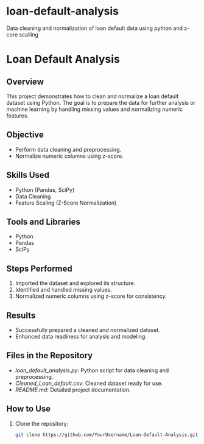# loan-default-analysis
Data cleaning and normalization of loan default data using python and z-core scalling
# Loan Default Analysis

## Overview
This project demonstrates how to clean and normalize a loan default dataset using Python. The goal is to prepare the data for further analysis or machine learning by handling missing values and normalizing numeric features.

## Objective
- Perform data cleaning and preprocessing.
- Normalize numeric columns using z-score.

## Skills Used
- Python (Pandas, SciPy)
- Data Cleaning
- Feature Scaling (Z-Score Normalization)

## Tools and Libraries
- Python
- Pandas
- SciPy

## Steps Performed
1. Imported the dataset and explored its structure.
2. Identified and handled missing values.
3. Normalized numeric columns using z-score for consistency.

## Results
- Successfully prepared a cleaned and normalized dataset.
- Enhanced data readiness for analysis and modeling.

## Files in the Repository
- *loan_default_analysis.py*: Python script for data cleaning and preprocessing.
- *Cleaned_Loan_default.csv*: Cleaned dataset ready for use.
- *README.md*: Detailed project documentation.

## How to Use
1. Clone the repository:
   ```bash
   git clone https://github.com/YourUsername/Loan-Default-Analysis.git
